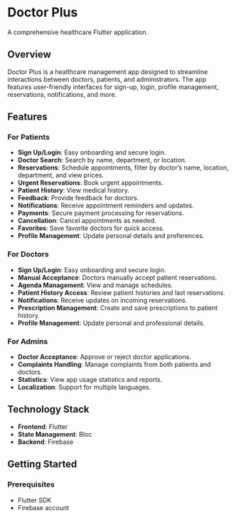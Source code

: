 # Doctor Plus

A comprehensive healthcare Flutter application.

## Overview

Doctor Plus is a healthcare management app designed to streamline interactions between doctors, patients, and administrators. The app features user-friendly interfaces for sign-up, login, profile management, reservations, notifications, and more.

## Features

### For Patients

- **Sign Up/Login**: Easy onboarding and secure login.
- **Doctor Search**: Search by name, department, or location.
- **Reservations**: Schedule appointments, filter by doctor’s name, location, department, and view prices.
- **Urgent Reservations**: Book urgent appointments.
- **Patient History**: View medical history.
- **Feedback**: Provide feedback for doctors.
- **Notifications**: Receive appointment reminders and updates.
- **Payments**: Secure payment processing for reservations.
- **Cancellation**: Cancel appointments as needed.
- **Favorites**: Save favorite doctors for quick access.
- **Profile Management**: Update personal details and preferences.

### For Doctors

- **Sign Up/Login**: Easy onboarding and secure login.
- **Manual Acceptance**: Doctors manually accept patient reservations.
- **Agenda Management**: View and manage schedules.
- **Patient History Access**: Review patient histories and last reservations.
- **Notifications**: Receive updates on incoming reservations.
- **Prescription Management**: Create and save prescriptions to patient history.
- **Profile Management**: Update personal and professional details.

### For Admins

- **Doctor Acceptance**: Approve or reject doctor applications.
- **Complaints Handling**: Manage complaints from both patients and doctors.
- **Statistics**: View app usage statistics and reports.
- **Localization**: Support for multiple languages.

## Technology Stack

- **Frontend**: Flutter
- **State Management**: Bloc
- **Backend**: Firebase

## Getting Started

### Prerequisites

- Flutter SDK
- Firebase account
